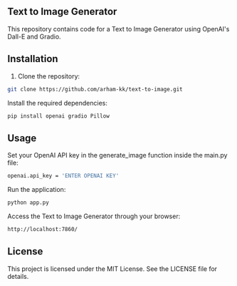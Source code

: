 ## Text to Image Generator

This repository contains code for a Text to Image Generator using OpenAI's Dall-E and Gradio.

## Installation

1. Clone the repository:

```bash
git clone https://github.com/arham-kk/text-to-image.git
```

Install the required dependencies:

```bash
pip install openai gradio Pillow
```

## Usage

Set your OpenAI API key in the generate_image function inside the main.py file:

```bash
openai.api_key = 'ENTER OPENAI KEY'
```

Run the application:

```bash
python app.py
```

Access the Text to Image Generator through your browser:

```bash
http://localhost:7860/
```

## License

This project is licensed under the MIT License. See the LICENSE file for details.
